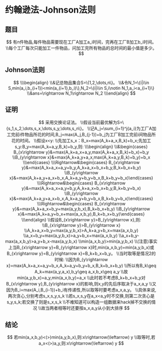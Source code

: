 # 约翰逊法-Johnson法则

## 题目

$$
有n件物品,每件物品需要现在工厂A加工a_i时间，完再在工厂B加工b_i时间。
\\每个工厂每次只能加工一件物品，问加工完所有物品的总时间的最小值是多少。
$$

## Johnson法则


$$
\\\begin{align}
\\&记总物品集合S=\{1,2,\dots,n\}。
\\&令N_1=\{i|i\in S,min(a_i,b_{i+1})<min(a_{i+1},b_i)\},N_2=\{i|i\in S,i\notin N_1,a_i<a_{i+1}\}
\\&ans=\rightarrow N_1\rightarrow N_2
\\\end{align}
$$

## 证明

$$
采用交换论证法。
\\假设当前最优解为S=\{s_1,s_2,\dots,s_x,\dots,s_y,\dots,s_n\}。
\\记A_j=\sum_{i=1}^j{a_i}为工厂A加工完前i件物品所花的时间,B_j=max(A_j,B_{j-1})+b_j为工厂B加工完前i间物品所花的时间。
\\假设x<y:
\\先加工s_x：B_x=max(A_k+a_x,B_k)+b_x;先加工s_y:B_y=max(A_k+a_y,B_k)+b_y,则:
\\\begin{align}
\\&\begin{cases} B_{x\rightarrow y}&=max(A_k+a_x+a_y,max(A_k+a_x,B_k)+b_x)+b_y
\\B_{y\rightarrow x}&=max(A_k+a_y+a_x,max(A_k+a_y,B_k)+b_y)+b_x
\\\end{cases}
\\\Rightarrow&\begin{cases} B_{x\rightarrow y}&=max(A_k+a_x+a_y+b_y,A_k+a_x+b_x+b_y,B_k+b_x+b_y)
\\B_{y\rightarrow x}&=max(A_k+a_y+a_x+b_x,A_k+a_y+b_y+b_x,B_k+b_y+b_x)\end{cases}
\\\Rightarrow&\begin{cases} B_{x\rightarrow y}&=max(A_k+a_x+a_y+b_y,A_k+a_x+b_x+b_y,B_k+b_y+b_x)
\\B_{y\rightarrow x}&=max(A_k+a_y+a_x+b_x,A_k+a_y+b_y+b_x,B_k+b_y+b_x)\end{cases}
\\\Rightarrow&\begin{cases} B_{x\rightarrow y}&=max(A_k+a_x+b_y+max(a_y,b_x),B_k+b_x+b_y)
\\B_{y\rightarrow x}&=max(A_k+a_y+b_x+max(a_x,b_y),B_k+b_x+b_y)\end{cases} 
\\\end{align}
\\假设B_{x\rightarrow y}>B_{y\rightarrow x},则:
\\B_{x\rightarrow y}>B_{y\rightarrow x}
\\A_k+a_x+b_y+max(a_y,b_x)>A_k+a_y+b_x+max(a_x,b_y)
\\a_x+b_y+max(a_y,b_x)>a_y+b_x+max(a_x,b_y)
\\a_x+b_y-max(a_x,b_y)>a_y+b_x-max(a_y,b_x)
\\min(a_x,b_y)>min(a_y,b_x)
\\(注意)事实上当B_{x\rightarrow y}=B_{y\rightarrow x}时,min(a_x,b_y)=min(a_y,b_x)或B_{x\rightarrow y}=B_{y\rightarrow x}=B_k+b_x+b_y。
\\当时取等是情况2的时候:
\\因为B_{y\rightarrow x}=max(A_k+a_x+a_y+b_x,A_k+a_y+b_y+b_x,B_k+b_x+b_y)
\\所以有B_k\geq A_k+max(a_y,a_x),b_y\geq a_x,b_x\geq a_y
\\故min(a_y,b_x)=a_y,min(a_x,b_y)=a_x
\\此时若不考虑B_k+b_x+b_y对B_{x\rightarrow y},B_{y\rightarrow x}的影响,则x,y的先后序取决于a_x,a_y
\\又因为B_i=max(A_i,B_{i-1})+b_i有传递性,所以取等时要考虑a_x,a_y。
\\具体来说,两次贪心,分别考虑s_x,s_y,s_k
\\若s_x,s_y在a_x<a_y时不交换,则第二次贪心是s_y,s_k;若交换了则是s_x,s_k
\\不难知道可以构造一组数据来hack掉不交换的情况
\\故当两者相等时还要按a_x,a_y从小到大排序
$$

## 结论

$$
若min(a_x,b_y)<(>)min(a_y,b_x),则:x\rightarrow(\leftarrow) y
\\取等时,若a_x<(>)a_y,则:x\rightarrow(\leftarrow) y
$$

